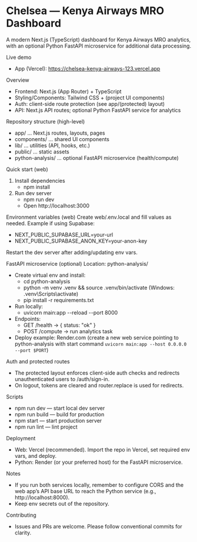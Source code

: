 # Chelsea — Kenya Airways MRO Dashboard

A modern Next.js (TypeScript) dashboard for Kenya Airways MRO analytics, with an optional Python FastAPI microservice for additional data processing.

Live demo
- App (Vercel): https://chelsea-kenya-airways-123.vercel.app

Overview
- Frontend: Next.js (App Router) + TypeScript
- Styling/Components: Tailwind CSS + (project UI components)
- Auth: client-side route protection (see app/(protected) layout)
- API: Next.js API routes; optional Python FastAPI service for analytics

Repository structure (high-level)
- app/ … Next.js routes, layouts, pages
- components/ … shared UI components
- lib/ … utilities (API, hooks, etc.)
- public/ … static assets
- python-analysis/ … optional FastAPI microservice (health/compute)

Quick start (web)
1) Install dependencies
   - npm install
2) Run dev server
   - npm run dev
   - Open http://localhost:3000

Environment variables (web)
Create web/.env.local and fill values as needed. Example if using Supabase:
- NEXT_PUBLIC_SUPABASE_URL=your-url
- NEXT_PUBLIC_SUPABASE_ANON_KEY=your-anon-key

Restart the dev server after adding/updating env vars.

FastAPI microservice (optional)
Location: python-analysis/
- Create virtual env and install:
  - cd python-analysis
  - python -m venv .venv && source .venv/bin/activate (Windows: .venv\\Scripts\\activate)
  - pip install -r requirements.txt
- Run locally:
  - uvicorn main:app --reload --port 8000
- Endpoints:
  - GET /health -> { status: "ok" }
  - POST /compute -> run analytics task
- Deploy example: Render.com (create a new web service pointing to python-analysis with start command `uvicorn main:app --host 0.0.0.0 --port $PORT`)

Auth and protected routes
- The protected layout enforces client-side auth checks and redirects unauthenticated users to /auth/sign-in.
- On logout, tokens are cleared and router.replace is used for redirects.

Scripts
- npm run dev — start local dev server
- npm run build — build for production
- npm start — start production server
- npm run lint — lint project

Deployment
- Web: Vercel (recommended). Import the repo in Vercel, set required env vars, and deploy.
- Python: Render (or your preferred host) for the FastAPI microservice.

Notes
- If you run both services locally, remember to configure CORS and the web app’s API base URL to reach the Python service (e.g., http://localhost:8000).
- Keep env secrets out of the repository.

Contributing
- Issues and PRs are welcome. Please follow conventional commits for clarity.

